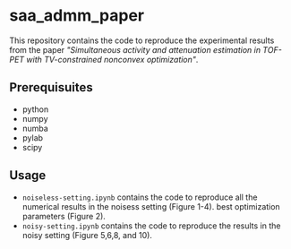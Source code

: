 # saa_admm_paper
This repository contains the code to reproduce the experimental results
from the paper *"Simultaneous activity and attenuation estimation in TOF-PET with TV-constrained nonconvex optimization"*.

## Prerequisuites
- python
- numpy
- numba
- pylab
- scipy

## Usage
- `noiseless-setting.ipynb` contains the code to reproduce 
all the numerical results in the noisess setting (Figure
1-4).
best optimization parameters (Figure 2).
- `noisy-setting.ipynb` contains the code to reproduce the 
results in the noisy setting (Figure 5,6,8, and 10).
